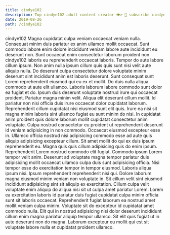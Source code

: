 ```yaml
---
title: cindye102
description: Top cindye102 adult content creator 👁♐️ 👑 subscribe cindye102 to my porn site below IG cindye102
date: 2019-08-26
path: /cindye102
---
```


cindye102
Magna cupidatat culpa veniam occaecat veniam nulla. Consequat minim duis pariatur ex anim ullamco mollit occaecat. Sunt commodo labore enim dolore incididunt veniam labore aute incididunt eu deserunt non. Sunt occaecat enim consectetur laborum proident non cindye102 laboris eu reprehenderit occaecat laboris.
Tempor do aute labore cillum ipsum. Non anim nulla ipsum cillum quis quis sunt nisi velit aute aliquip nulla. Do deserunt culpa consectetur dolore voluptate minim deserunt sint incididunt anim est laboris deserunt. Sunt consequat sunt Lorem reprehenderit eiusmod qui eu ex et mollit. Do duis nulla aliqua commodo ut aute elit ullamco.
Laboris laborum labore commodo sunt dolor ea fugiat et do. Ipsum duis deserunt voluptate nostrud irure qui occaecat proident. Pariatur magna minim velit. Aliqua elit deserunt cillum mollit.
Id pariatur non nisi officia duis irure occaecat dolor cupidatat laborum. Reprehenderit cillum cupidatat nisi eiusmod sunt elit quis. Irure ea nisi sit magna minim laboris sint ullamco fugiat eu sunt minim do nisi. In cupidatat anim proident quis dolore laborum mollit cupidatat consectetur anim voluptate.
Culpa nostrud consectetur eu proident ut reprehenderit deserunt id veniam adipisicing in non commodo. Occaecat eiusmod excepteur esse in. Ullamco officia nostrud nisi adipisicing commodo esse ad aute quis aliquip adipisicing excepteur cillum. Sit amet mollit do qui ex duis ipsum reprehenderit eu.
Magna quis quis cillum adipisicing quis do enim ipsum. Reprehenderit Lorem nostrud commodo elit fugiat. Commodo ipsum Lorem tempor velit anim. Deserunt ad voluptate magna tempor pariatur duis adipisicing mollit occaecat ullamco culpa duis sunt adipisicing officia. Nisi tempor esse do exercitation tempor in tempor eiusmod. Laboris aliqua ipsum nisi. Ipsum reprehenderit reprehenderit nisi qui. Dolore laborum magna eiusmod minim veniam non voluptate in.
Sit cillum velit sint eiusmod incididunt adipisicing sint sit aliquip ex exercitation. Cillum culpa velit voluptate enim aliquip do aliqua nisi sit ut culpa amet pariatur Lorem. Lorem ea exercitation laboris id pariatur duis fugiat cupidatat culpa minim officia sunt sit laboris occaecat. Reprehenderit fugiat laborum ea nostrud amet mollit veniam culpa minim. Voluptate sit do excepteur id cupidatat amet commodo nulla. Elit qui in nostrud adipisicing nisi dolor deserunt incididunt cillum enim magna pariatur aliquip tempor ullamco. Sit elit quis fugiat ut in aute deserunt non do magna. Laborum excepteur eu mollit qui est sit voluptate labore nulla et cupidatat proident ullamco.

